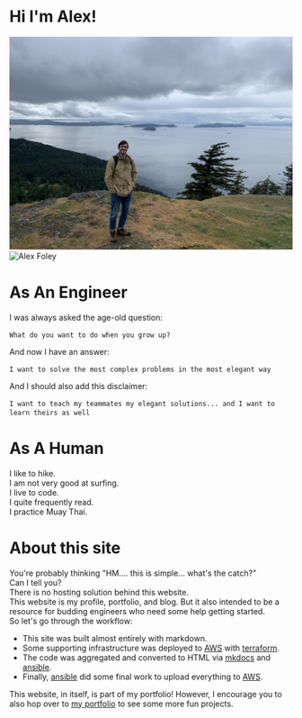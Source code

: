 # Hi I'm Alex!

<div class="gif-fade">
  <img class="bottom" src="assets/img/me.jpg" alt="Alex Foley">
  <img class="top" src="assets/img/processed.gif" alt="Alex Foley">
</div>
  
# As An Engineer
I was always asked the age-old question:
```shell
What do you want to do when you grow up?
```
And now I have an answer:
```shell
I want to solve the most complex problems in the most elegant way
```
And I should also add this disclaimer:
```shell
I want to teach my teammates my elegant solutions... and I want to learn theirs as well
```

# As A Human
I like to hike.  
I am not very good at surfing.  
I live to code.  
I quite frequently read.  
I practice Muay Thai.  

# About this site 
You're probably thinking "HM.... this is simple... what's the catch?"  
Can I tell you?  
There is no hosting solution behind this website.  
This website is my profile, portfolio, and blog. But it also intended to be a resource for budding engineers who need some help getting started.  
So let's go through the workflow:

* This site was built almost entirely with markdown.
* Some supporting infrastructure was deployed to [AWS]() with [terraform]().
* The code was aggregated and converted to HTML via [mkdocs]() and [ansible]().
* Finally, [ansible]() did some final work to upload everything to [AWS]().

This website, in itself, is part of my portfolio! However, I encourage you
to also hop over to [my portfolio](https://dash.engineeringwithalex.io) to 
see some more fun projects.
